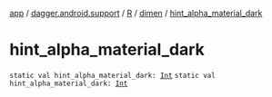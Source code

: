 [app](../../../index.md) / [dagger.android.support](../../index.md) / [R](../index.md) / [dimen](index.md) / [hint_alpha_material_dark](./hint_alpha_material_dark.md)

# hint_alpha_material_dark

`static val hint_alpha_material_dark: `[`Int`](https://kotlinlang.org/api/latest/jvm/stdlib/kotlin/-int/index.html)
`static val hint_alpha_material_dark: `[`Int`](https://kotlinlang.org/api/latest/jvm/stdlib/kotlin/-int/index.html)